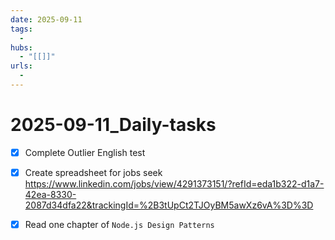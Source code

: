 ```yaml
---
date: 2025-09-11
tags:
  -
hubs:
  - "[[]]"
urls:
  -
---
```

# 2025-09-11_Daily-tasks
- [x] Complete Outlier English test
- [x] Create spreadsheet for jobs seek
https://www.linkedin.com/jobs/view/4291373151/?refId=eda1b322-d1a7-42ea-8330-2087d34dfa22&trackingId=%2B3tUpCt2TJOyBM5awXz6vA%3D%3D
- [x] Read one chapter of `Node.js Design Patterns`
 


